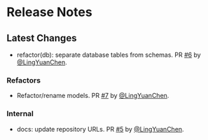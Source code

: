 # Release Notes

## Latest Changes

* refactor(db): separate database tables from schemas. PR [#6](https://github.com/LingYuanChen/scout-app-backend/pull/6) by [@LingYuanChen](https://github.com/LingYuanChen).

### Refactors

* Refactor/rename models. PR [#7](https://github.com/LingYuanChen/scout-app-backend/pull/7) by [@LingYuanChen](https://github.com/LingYuanChen).

### Internal

* docs: update repository URLs. PR [#5](https://github.com/LingYuanChen/scout-app-backend/pull/5) by [@LingYuanChen](https://github.com/LingYuanChen).
